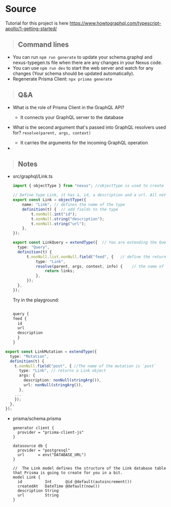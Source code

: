 # Source

Tutorial for this project is here
<https://www.howtographql.com/typescript-apollo/1-getting-started/>

> ## Command lines

- You can run `npm run generate` to update your schema.graphql and nexus-typegen.ts file when there are any changes in your Nexus code.
- You can use `npm run dev` to start the web server and watch for any changes (Your schema should be updated automatically).
- Regenerate Prisma Client: `npx prisma generate`

> ## Q&A

- What is the role of Prisma Client in the GraphQL API?

  - It connects your GraphQL server to the database

- What is the second argument that's passed into GraphQL resolvers used for? `resolve(parent, args, context)`
  - It carries the arguments for the incoming GraphQL operation

-

> ## Notes

- src/graphql/Link.ts

  ```ts
  import { objectType } from "nexus"; //objectType is used to create a new type in your GraphQL schema

  // Define type Link, it has a, id, a description and a url. All not nullable.
  export const Link = objectType({
      name: "Link", // defines the name of the type
      definition(t) {  // add fields to the type
          t.nonNull.int("id"); 
          t.nonNull.string("description");
          t.nonNull.string("url");
      },
  });

  export const LinkQuery = extendType({  // You are extending the Query root type and adding a new root field to it called feed
    type: "Query",
    definition(t) {
        t.nonNull.list.nonNull.field("feed", {   // define the return type of the feed query
            type: "Link",
            resolve(parent, args, context, info) {    // the name of the resolver function of the feed query
                return links;
            },
        });
    },
  });

  ```

  Try in the playground:

  ```ts

  query {
  feed {
    id
    url
    description
    }
  }
  ```

```ts
export const LinkMutation = extendType({
  type: "Mutation",
  definition(t) {
    t.nonNull.field("post", { //The name of the mutation is `post`
      type: "Link", // returns a Link object
      args: {
        description: nonNull(stringArg()),
        url: nonNull(stringArg()),
      },
    ...  
    });
  },
});

```

- prisma/schema.prisma

  ```prisma
  generator client {
    provider = "prisma-client-js"
  }

  datasource db {
    provider = "postgresql" 
    url      = env("DATABASE_URL")
  }

  //  The Link model defines the structure of the Link database table that Prisma is going to create for you in a bit. 
  model Link {
    id          Int      @id @default(autoincrement())  
    createdAt   DateTime @default(now())  
    description String
    url         String
  }
  ```
